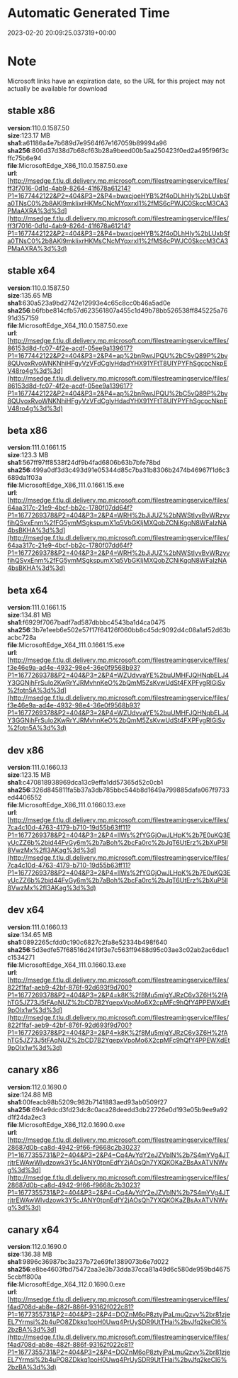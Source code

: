 # Automatic Generated Time
2023-02-20 20:09:25.037319+00:00

# Note
Microsoft links have an expiration date, so the URL for this project may not actually be available for download

## stable x86
**version**:110.0.1587.50  
**size**:123.17 MB  
**sha1**:a61186a4e7b689d7e9564f67e167059b89994a96  
**sha256**:806d37d38d7b68cf63b28a9beed00b5aa250423f0ed2a495f96f3cffc75b6e94  
**file**:MicrosoftEdge_X86_110.0.1587.50.exe  
**url**:[http://msedge.f.tlu.dl.delivery.mp.microsoft.com/filestreamingservice/files/ff3f7016-0d1d-4ab9-8264-41f678a61214?P1=1677442122&P2=404&P3=2&P4=bwxcjoeHYB%2f4oDLhHIy%2bLUxbSfa0TNsC0%2b8AKl9mkIixrHKMsCNcMYqxrxI1%2fMS6cPWJC0SkccM3CA3PMaAXRA%3d%3d](http://msedge.f.tlu.dl.delivery.mp.microsoft.com/filestreamingservice/files/ff3f7016-0d1d-4ab9-8264-41f678a61214?P1=1677442122&P2=404&P3=2&P4=bwxcjoeHYB%2f4oDLhHIy%2bLUxbSfa0TNsC0%2b8AKl9mkIixrHKMsCNcMYqxrxI1%2fMS6cPWJC0SkccM3CA3PMaAXRA%3d%3d)  

## stable x64
**version**:110.0.1587.50  
**size**:135.65 MB  
**sha1**:630a523a9bd2742e12993e4c65c8cc0b46a5ad0e  
**sha256**:b6fbbe814cfb57d623561807a455c1d49b78bb526538ff845225a7691d357159  
**file**:MicrosoftEdge_X64_110.0.1587.50.exe  
**url**:[http://msedge.f.tlu.dl.delivery.mp.microsoft.com/filestreamingservice/files/86153d8d-fc07-4f2e-acdf-05ee9a139617?P1=1677442122&P2=404&P3=2&P4=ap%2bnRwrJPQU%2bC5vQ89P%2bv8QUvoxRvoWNKNhiHFgyVzVFdCglyHdadYHX91YFtT8UIYPYFhSgcpcNkpEV48ro4g%3d%3d](http://msedge.f.tlu.dl.delivery.mp.microsoft.com/filestreamingservice/files/86153d8d-fc07-4f2e-acdf-05ee9a139617?P1=1677442122&P2=404&P3=2&P4=ap%2bnRwrJPQU%2bC5vQ89P%2bv8QUvoxRvoWNKNhiHFgyVzVFdCglyHdadYHX91YFtT8UIYPYFhSgcpcNkpEV48ro4g%3d%3d)  

## beta x86
**version**:111.0.1661.15  
**size**:123.3 MB  
**sha1**:567ff97ff8538f24df9b4fad6806b63b7bfe78bd  
**sha256**:499a0df3d3c493d91e05344d85c7ba31b8306b2474b46967f1d6c3689da1f03a  
**file**:MicrosoftEdge_X86_111.0.1661.15.exe  
**url**:[http://msedge.f.tlu.dl.delivery.mp.microsoft.com/filestreamingservice/files/64aa317c-21e9-4bcf-bb2c-1780f07dd64f?P1=1677269378&P2=404&P3=2&P4=WRH%2bJiJUZ%2bNWStIyvBvWRzyvfihQSvxEnm%2fFG5ymMSgkspumX1q5VbGKljMXQobZCNiKgqN8WFaIzNA4bsBKHA%3d%3d](http://msedge.f.tlu.dl.delivery.mp.microsoft.com/filestreamingservice/files/64aa317c-21e9-4bcf-bb2c-1780f07dd64f?P1=1677269378&P2=404&P3=2&P4=WRH%2bJiJUZ%2bNWStIyvBvWRzyvfihQSvxEnm%2fFG5ymMSgkspumX1q5VbGKljMXQobZCNiKgqN8WFaIzNA4bsBKHA%3d%3d)  

## beta x64
**version**:111.0.1661.15  
**size**:134.81 MB  
**sha1**:f6929f7067badf7ad587dbbbc4543ba1d4ca0475  
**sha256**:3b7e1eeb6e502e57f17f64126f060bb8c45dc9092d4c08a1af52d63bacbc728a  
**file**:MicrosoftEdge_X64_111.0.1661.15.exe  
**url**:[http://msedge.f.tlu.dl.delivery.mp.microsoft.com/filestreamingservice/files/f3e46e9a-ad4e-4932-98e4-36e0f9568b93?P1=1677269378&P2=404&P3=2&P4=WZUdvvaYE%2buUMHFJQHNqbELJ4Y3GGNjhFrSuIo2KwRrYJRMvhnKeO%2bQmM5ZsKvwUdSt4FXPFygRlGiSv%2fotn5A%3d%3d](http://msedge.f.tlu.dl.delivery.mp.microsoft.com/filestreamingservice/files/f3e46e9a-ad4e-4932-98e4-36e0f9568b93?P1=1677269378&P2=404&P3=2&P4=WZUdvvaYE%2buUMHFJQHNqbELJ4Y3GGNjhFrSuIo2KwRrYJRMvhnKeO%2bQmM5ZsKvwUdSt4FXPFygRlGiSv%2fotn5A%3d%3d)  

## dev x86
**version**:111.0.1660.13  
**size**:123.15 MB  
**sha1**:c470818938969dca13c9effa1dd57365d52c0cb1  
**sha256**:326d845811fa5b37a3db785bbc544b8d1649a799885dafa067f9733ed4406552  
**file**:MicrosoftEdge_X86_111.0.1660.13.exe  
**url**:[http://msedge.f.tlu.dl.delivery.mp.microsoft.com/filestreamingservice/files/7ca4c10d-4763-4179-b710-19d55b63ff11?P1=1677269378&P2=404&P3=2&P4=llWs%2fYGGjOwJLHpK%2b7E0uKQ3EyUcZZ6b%2bid44FvGy6m%2b7aBoh%2bcFa0rc%2bJqT6UtErz%2bXuP5ll8VwzMx%2fI3AKag%3d%3d](http://msedge.f.tlu.dl.delivery.mp.microsoft.com/filestreamingservice/files/7ca4c10d-4763-4179-b710-19d55b63ff11?P1=1677269378&P2=404&P3=2&P4=llWs%2fYGGjOwJLHpK%2b7E0uKQ3EyUcZZ6b%2bid44FvGy6m%2b7aBoh%2bcFa0rc%2bJqT6UtErz%2bXuP5ll8VwzMx%2fI3AKag%3d%3d)  

## dev x64
**version**:111.0.1660.13  
**size**:134.65 MB  
**sha1**:0892265cfdd0c190c6827c2fa8e52334b498f640  
**sha256**:5d3edfe57f68516d2419f3e7c563ff9488d95c03ae3c02ab2ac6dac1c1534271  
**file**:MicrosoftEdge_X64_111.0.1660.13.exe  
**url**:[http://msedge.f.tlu.dl.delivery.mp.microsoft.com/filestreamingservice/files/822f1faf-aeb9-42bf-876f-92d693f9d700?P1=1677269378&P2=404&P3=2&P4=k8K%2f8Mu5mlgYJRzC6v3Z6H%2fAhTG5JZ73J5tFAqNUZ%2bCD7B2YqepxVpoMo6X2cpMFc9hQfY4PPEWXdEt9pOIx1w%3d%3d](http://msedge.f.tlu.dl.delivery.mp.microsoft.com/filestreamingservice/files/822f1faf-aeb9-42bf-876f-92d693f9d700?P1=1677269378&P2=404&P3=2&P4=k8K%2f8Mu5mlgYJRzC6v3Z6H%2fAhTG5JZ73J5tFAqNUZ%2bCD7B2YqepxVpoMo6X2cpMFc9hQfY4PPEWXdEt9pOIx1w%3d%3d)  

## canary x86
**version**:112.0.1690.0  
**size**:124.88 MB  
**sha1**:00feacb98b5209c982b7141883aed93ab0509f27  
**sha256**:694e9dcd3fd23dc8c0aca28deedd3db22726e0d193e05b9ee9a92d1f24da2ec3  
**file**:MicrosoftEdge_X86_112.0.1690.0.exe  
**url**:[http://msedge.f.tlu.dl.delivery.mp.microsoft.com/filestreamingservice/files/28687d0b-ca8d-4942-9f66-f9668c2b3023?P1=1677355731&P2=404&P3=2&P4=Cq4AvYdY2eJZVblN%2b7S4mYVg4JTrjtrEWAwWIvdzowk3Y5cJANY0tpnEdfY2jAOsQh7YXQKOKaZBsAxATVNWvg%3d%3d](http://msedge.f.tlu.dl.delivery.mp.microsoft.com/filestreamingservice/files/28687d0b-ca8d-4942-9f66-f9668c2b3023?P1=1677355731&P2=404&P3=2&P4=Cq4AvYdY2eJZVblN%2b7S4mYVg4JTrjtrEWAwWIvdzowk3Y5cJANY0tpnEdfY2jAOsQh7YXQKOKaZBsAxATVNWvg%3d%3d)  

## canary x64
**version**:112.0.1690.0  
**size**:136.38 MB  
**sha1**:9896c36987bc3a237b72e69fe1389073b6e7d022  
**sha256**:e8be4603fbd75472aa3e3b73dda37cca81a49d6c580de959bd46755ccbff800a  
**file**:MicrosoftEdge_X64_112.0.1690.0.exe  
**url**:[http://msedge.f.tlu.dl.delivery.mp.microsoft.com/filestreamingservice/files/f4ad708d-ab8e-482f-886f-93162f022c81?P1=1677355731&P2=404&P3=2&P4=DOZnM6oP8ztyjPaLmuQzvv%2br81zjeEL7Yrmsi%2b4uPO8ZDkkq1poH0Uwq4PrUySDR9UtTHai%2bvJfq2keCI6%2bzBA%3d%3d](http://msedge.f.tlu.dl.delivery.mp.microsoft.com/filestreamingservice/files/f4ad708d-ab8e-482f-886f-93162f022c81?P1=1677355731&P2=404&P3=2&P4=DOZnM6oP8ztyjPaLmuQzvv%2br81zjeEL7Yrmsi%2b4uPO8ZDkkq1poH0Uwq4PrUySDR9UtTHai%2bvJfq2keCI6%2bzBA%3d%3d)  

